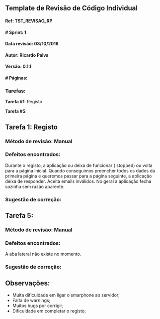 ## Template de Revisão de Código Individual

#### Ref: TST_REVISAO_RP

#### # Sprint: 1

#### Data revisão: 03/10/2018

#### Autor: Ricardo Paiva
#### Versão: 0.1.1

#### # Páginas:

### Tarefas:

**Tarefa #1**: Registo

**Tarefa #5**:

## Tarefa 1: Registo

### Método de revisão: Manual

### Defeitos encontrados:
Durante o registo, a aplicação ou deixa de funcionar ( stopped)  ou volta para a página inicial.
Quando conseguimos preencher todos os dados da primeira página e queremos passar para a página seguinte, a aplicação deixa de responder. 
Aceita emails inválidos. No geral a aplicação fecha sozinha sem razão aparente.

### Sugestão de correção:

## Tarefa 5:

### Método de revisão: Manual

### Defeitos encontrados:
A aba lateral não existe no momento.

### Sugestão de correção: 

## Observações:

- Muita dificuldade em ligar o smarphone ao servidor;
- Falta de warnings;
- Muitos bugs por corrigir;
- Dificuldade em completar o registo;
